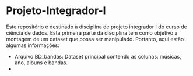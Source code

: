 # Projeto-Integrador-I
Este repositório é destinado à disciplina de projeto integrador I do curso de ciência de dados. Esta primeira parte da disciplina tem como objetivo a montagem de um dataset que possa ser manipulado. Portanto, aqui estão algumas informações:
* Arquivo BD_bandas: Dataset principal contendo as colunas: músicas, ano, albuns e bandas.
* 

